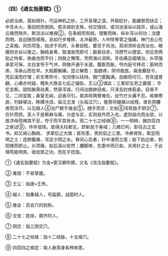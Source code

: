 ### （四）《通玄指要赋》①

必欲治病，莫如用针。巧运神机之妙，工开圣理之深。外取砭针，能蠲邪而扶正；中含水火，善回阳而倒阴。原夫络别支殊，经交错综，或沟池溪谷以歧异，或山海丘陵而隙共，斯流派以难揆②，在条纲而有统。理繁而昧，纵补泻以何功；法捷而明，自迎随而得用。且如行步难移，太冲最奇。人中除脊膂之强痛，神门去心性之呆痴。风伤项急，始求于风府，头晕目眩，要觅于风池。耳闭须听会而治也，眼痛则合谷以推之。胸结身黄，取涌泉而即可；脑昏目赤，泻攒竹以便宜。但见苦两肋之拘挛，依曲池而平扫；四肢之懈惰，凭照海以消除。牙齿痛吕细堪治，头项强承浆可保。太白宣导于气冲，阴陵开通于水道。腹膨而胀，夺内庭兮林迟；筋转而疼，泻承山而在早。大抵脚腕痛，昆仑解愈； 股膝疼，阴市能医，痫发癫狂兮，凭后溪而疗理；疟生寒热兮，仗间使以扶持。期门罢胸满，血臌而可已，劳宫退胃翻，心痛亦何疑。稽失大敦去七疝之偏坠，王公③谓此；三里却五劳之羸瘦； 华佗言斯。固知腕骨祛黄，然骨泻肾。行间治膝肿目疾，尺泽去肘疼筋紧。目昏不见，二间宜取；鼻窒无闻，迎香可引。肩井除两臂难任，丝竹疗头痛不忍。咳嗽寒痰，列缺堪治，眵䁾冷泪，临泣尤准（头临泣穴）。髋骨将腿痛以祛残，肾俞把腰疼而泻尽。以见越人④治尸厥于维会⑤，随手而苏；文伯⑥泻死胎于阴交⑦，应针而损。圣人于是察麻与痛，分虚与实，实则自外而入也，虚则自内而出欤。以故济母而裨其不足，夺子而平其有余。观二十七之经络⑧，一一明辨，据四百四之疾证⑨，件件皆除。故得夭枉都无，跻斯民于寿域；几微已判，彰往古之玄书。抑又闻心胸病， 求掌后之大陵；肩背患，责肘前之三里。冷痹肾败，取足阳明之土；连脐腹痛，泻足少阴之水。脊间心后者，针中渚而立痊；胁下肋边者，刺阳陵而即止。头项痛，拟后溪以安然；腰脚疼，在委中而已矣。夫用针之士，于此理苟能明焉，收祛邪之功，而在乎捻指。 

①《通玄指要赋》为金•窦汉卿所撰，又名《流注指要赋》。

② 难揆：不易掌握。 

③ 王公：指唐•王焘。

④ 越人：指秦越人，号扁鹊，战国时人。 

⑤ 维会：百会穴的别称。

⑥ 文伯：姓徐，南齐时人。

⑦ 阴交：指三阴交穴。

⑧ 二十七之经络：指十二经脉，十五络穴。

⑨ 四百四之疾症：喻人身周身各种疾患。 
